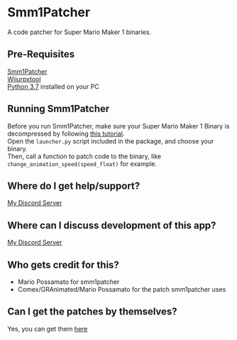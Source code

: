 # Smm1Patcher
A code patcher for Super Mario Maker 1 binaries.

## Pre-Requisites
[Smm1Patcher](https://github.com/MarioPossamato/smm1patcher/archive/master.zip)  
[Wiiurpxtool](https://github.com/0CBH0/wiiurpxtool/releases)  
[Python 3.7](https://www.python.org/downloads/release/python-370/) installed on your PC

## Running Smm1Patcher
Before you run Smm1Patcher, make sure your Super Mario Maker 1 Binary is decompressed by following [this tutorial](https://mariomods.net/thread/878368801-modded-rpx-files).  
Open the `launcher.py` script included in the package, and choose your binary.  
Then, call a function to patch code to the binary, like `change_animation_speed(speed_float)` for example.

## Where do I get help/support?
[My Discord Server](https://discord.gg/8wx8uQF)

## Where can I discuss development of this app?
[My Discord Server](https://discord.gg/8wx8uQF)

## Who gets credit for this?
* Mario Possamato for smm1patcher
* Comex/GRAnimated/Mario Possamato for the patch smm1patcher uses

## Can I get the patches by themselves?
Yes, you can get them [here](https://cdn.discordapp.com/attachments/575903548601270273/668633819980627998/Block.rpx_Patches.txt)
